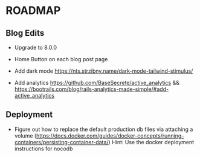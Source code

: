 # ROADMAP

## Blog Edits

- Upgrade to 8.0.0

- Home Button on each blog post page

- Add dark mode <https://nts.strzibny.name/dark-mode-tailwind-stimulus/>

- Add analytics <https://github.com/BaseSecrete/active_analytics> && <https://bootrails.com/blog/rails-analytics-made-simple/#add-active_analytics>

## Deployment

- Figure out how to replace the default production db files via attaching a volume (https://docs.docker.com/guides/docker-concepts/running-containers/persisting-container-data/) Hint: Use the docker deployment instructions for nocodb
